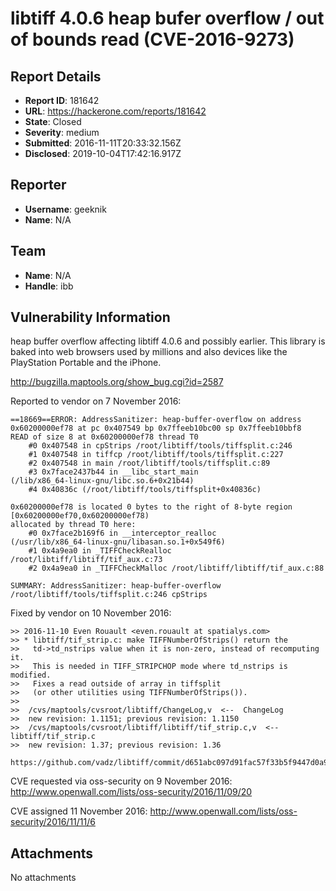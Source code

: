 # libtiff 4.0.6 heap bufer overflow / out of bounds read (CVE-2016-9273)

## Report Details
- **Report ID**: 181642
- **URL**: https://hackerone.com/reports/181642
- **State**: Closed
- **Severity**: medium
- **Submitted**: 2016-11-11T20:33:32.156Z
- **Disclosed**: 2019-10-04T17:42:16.917Z

## Reporter
- **Username**: geeknik
- **Name**: N/A

## Team
- **Name**: N/A
- **Handle**: ibb

## Vulnerability Information
heap buffer overflow affecting libtiff 4.0.6 and possibly earlier. This library is baked into web browsers used by millions and also devices like the PlayStation Portable and the iPhone.

http://bugzilla.maptools.org/show_bug.cgi?id=2587

Reported to vendor on 7 November 2016:
```
==18669==ERROR: AddressSanitizer: heap-buffer-overflow on address
0x60200000ef78 at pc 0x407549 bp 0x7ffeeb10bc00 sp 0x7ffeeb10bbf8
READ of size 8 at 0x60200000ef78 thread T0
    #0 0x407548 in cpStrips /root/libtiff/tools/tiffsplit.c:246
    #1 0x407548 in tiffcp /root/libtiff/tools/tiffsplit.c:227
    #2 0x407548 in main /root/libtiff/tools/tiffsplit.c:89
    #3 0x7face2437b44 in __libc_start_main
(/lib/x86_64-linux-gnu/libc.so.6+0x21b44)
    #4 0x40836c (/root/libtiff/tools/tiffsplit+0x40836c)

0x60200000ef78 is located 0 bytes to the right of 8-byte region
[0x60200000ef70,0x60200000ef78)
allocated by thread T0 here:
    #0 0x7face2b169f6 in __interceptor_realloc
(/usr/lib/x86_64-linux-gnu/libasan.so.1+0x549f6)
    #1 0x4a9ea0 in _TIFFCheckRealloc /root/libtiff/libtiff/tif_aux.c:73
    #2 0x4a9ea0 in _TIFFCheckMalloc /root/libtiff/libtiff/tif_aux.c:88

SUMMARY: AddressSanitizer: heap-buffer-overflow
/root/libtiff/tools/tiffsplit.c:246 cpStrips
```

Fixed by vendor on 10 November 2016:
```
>> 2016-11-10 Even Rouault <even.rouault at spatialys.com>
>> * libtiff/tif_strip.c: make TIFFNumberOfStrips() return the
>>   td->td_nstrips value when it is non-zero, instead of recomputing it.
>>   This is needed in TIFF_STRIPCHOP mode where td_nstrips is modified.
>>   Fixes a read outside of array in tiffsplit
>>   (or other utilities using TIFFNumberOfStrips()).
>> 
>>  /cvs/maptools/cvsroot/libtiff/ChangeLog,v  <--  ChangeLog
>>  new revision: 1.1151; previous revision: 1.1150
>>  /cvs/maptools/cvsroot/libtiff/libtiff/tif_strip.c,v  <--  libtiff/tif_strip.c
>>  new revision: 1.37; previous revision: 1.36

https://github.com/vadz/libtiff/commit/d651abc097d91fac57f33b5f9447d0a9183f58e7
```

CVE requested via oss-security on 9 November 2016:
http://www.openwall.com/lists/oss-security/2016/11/09/20

CVE assigned 11 November 2016:
http://www.openwall.com/lists/oss-security/2016/11/11/6

## Attachments
No attachments
